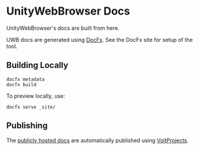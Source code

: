 # UnityWebBrowser Docs

UnityWebBrowser's docs are built from here.

UWB docs are generated using [DocFx](https://dotnet.github.io/docfx/). See the DocFx site for setup of the tool.

## Building Locally

```
docfx metadata
docfx build
```

To preview locally, use:

```
docfx serve _site/
```

## Publishing

The [publicly hosted docs](https://projects.voltstro.dev/UnityWebBrowser/latest/) are automatically published using [VoltProjects](https://github.com/Voltstro/VoltProjects).
